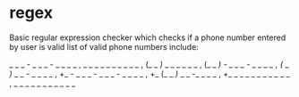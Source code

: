 # regex
Basic regular expression checker which checks if a phone number entered by user is valid
list of valid phone numbers include: 

_ _ _ - _ _ _ - _ _ _ _ , _ _ _ _ _ _ _ _ _ _ , (_ _ _)_ _ _ _ _ _ _ , (_ _ _) - _ _ _ - _ _ _ _ , (_ _ _)_ _ _ - _ _ _ _ , +_ - _ _ _ - _ _ _ - _ _ _ _ , +_ (_ _ _)_ _ _ -_ _ _ _ , +_ _ _ _ _ _ _ _ _ _ _ , _ _ _ _ _ _ _ _ _ _ _ 
